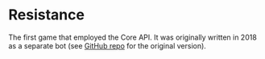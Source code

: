 # Resistance

The first game that employed the Core API. It was originally written in 2018 as a separate bot (see [GitHub repo](https://github.com/oevseev/resistance-bot) for the original version).